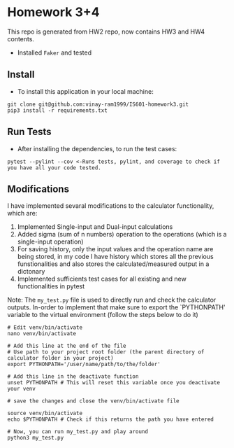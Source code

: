 # Homework 3+4

This repo is generated from HW2 repo, now contains HW3 and HW4 contents.

* Installed `Faker` and tested

## Install

* To install this application in your local machine:
```
git clone git@github.com:vinay-ram1999/IS601-homework3.git
pip3 install -r requirements.txt
```

## Run Tests

* After installing the dependencies, to run the test cases:
```
pytest --pylint --cov <-Runs tests, pylint, and coverage to check if you have all your code tested.
```

## Modifications

I have implemented sevaral modifications to the calculator functionality, which are:

1. Implemented Single-input and Dual-input calculations
2. Added sigma (sum of n numbers) operation to the operations (which is a single-input operation)
3. For saving history, only the input values and the operation name are being stored, in my code I have history which stores all the previous funstionalities and also stores the calculated/measured output in a dictonary
4. Implemented sufficients test cases for all existing and new functionalities in pytest

Note: The `my_test.py` file is used to directly run and check the calculator outputs. In-order to implement that make sure to export the `PYTHONPATH' variable to the virtual environment (follow the steps below to do it)

```
# Edit venv/bin/activate
nano venv/bin/activate

# Add this line at the end of the file
# Use path to your project root folder (the parent directory of calculator folder in your project)
export PYTHONPATH='/user/name/path/to/the/folder'

# Add this line in the deactivate function
unset PYTHONPATH # This will reset this variable once you deactivate your venv

# save the changes and close the venv/bin/activate file

source venv/bin/activate
echo $PYTHONPATH # Check if this returns the path you have entered

# Now, you can run my_test.py and play around
python3 my_test.py
```
